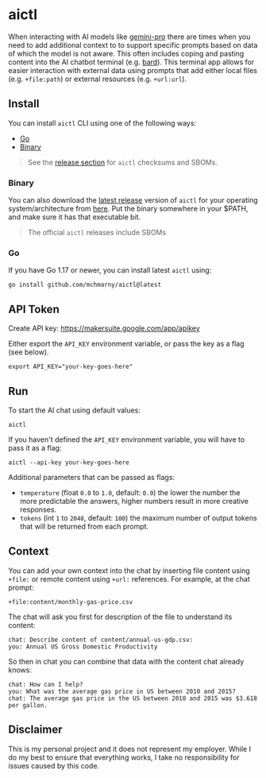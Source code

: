 # aictl

When interacting with AI models like [gemini-pro](https://ai.google.dev/models/gemini#model_variations) there are times when you need to add additional context to to support specific prompts based on data of which the model is not aware. This often includes coping and pasting content into the AI chatbot terminal (e.g. [bard](https://bard.google.com)). This terminal app allows for easier interaction with external data using prompts that add either local files (e.g. `+file:path`) or external resources (e.g. `+url:url`).

## Install 

You can install `aictl` CLI using one of the following ways:

* [Go](#go)
* [Binary](#binary)

> See the [release section](https://github.com/mchmarny/aictl/releases/latest) for `aictl` checksums and SBOMs.

### Binary 

You can also download the [latest release](https://github.com/mchmarny/aictl/releases/latest) version of `aictl` for your operating system/architecture from [here](https://github.com/mchmarny/aictl/releases/latest). Put the binary somewhere in your $PATH, and make sure it has that executable bit.

> The official `aictl` releases include SBOMs

### Go

If you have Go 1.17 or newer, you can install latest `aictl` using:

```shell
go install github.com/mchmarny/aictl@latest
```

## API Token

Create API key: https://makersuite.google.com/app/apikey

Either export the `API_KEY` environment variable, or pass the key as a flag (see below).

```shell
export API_KEY="your-key-goes-here"
```

## Run

To start the AI chat using default values:

```shell
aictl
```

If you haven't defined the `API_KEY` environment variable, you will have to pass it as a flag:

```shell
aictl --api-key your-key-goes-here
```

Additional parameters that can be passed as flags: 

* `temperature` (float `0.0` to `1.0`, default: `0.9`) the lower the number the more predictable the answers, higher numbers result in more creative responses.
* `tokens` (int `1` to `2048`, default: `100`) the maximum number of output tokens that will be returned from each prompt.

## Context

You can add your own context into the chat by inserting file content using `+file:` or remote content using `+url:` references. For example, at the chat prompt:

```shell
+file:content/monthly-gas-price.csv
```

The chat will ask you first for description of the file to understand its content:

```shell
chat: Describe content of content/annual-us-gdp.csv:
you: Annual US Gross Domestic Productivity
```

So then in chat you can combine that data with the content chat already knows: 

```shell
chat: How can I help?
you: What was the average gas price in US between 2010 and 2015?
chat: The average gas price in the US between 2010 and 2015 was $3.618 per gallon.
```

## Disclaimer

This is my personal project and it does not represent my employer. While I do my best to ensure that everything works, I take no responsibility for issues caused by this code.

